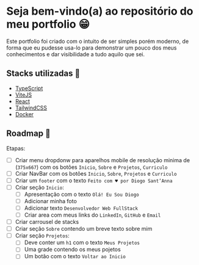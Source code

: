 # Seja bem-vindo(a) ao repositório do meu portfolio :grin:

Este portfolio foi criado com o intuito de ser simples porém moderno, de forma que eu pudesse usa-lo para demonstrar um pouco dos meus conhecimentos e dar visibilidade a tudo aquilo que sei.


## Stacks utilizadas :wrench:

- [TypeScript](https://www.typescriptlang.org/pt/)
- [ViteJS](https://vitejs.dev/)
- [React](https://pt-br.reactjs.org/)
- [TailwindCSS](https://tailwindcss.com/)
- [Docker](https://www.docker.com/)


## Roadmap :memo:
Etapas:

- [ ] Criar menu dropdonw para aparelhos mobile de resolução minima de (`375x667`) com os botões `Inicio`, `Sobre` e `Projetos`, `Curriculo`
- [ ] Criar NavBar com os botões `Inicio`, `Sobre`, `Projetos` e `Curriculo`
- [ ] Criar um `footer` com o texto `Feito com ♥ por Diogo Sant’Anna`
- [ ] Criar seção `Inicio`:
    - [ ] Apresentação com o texto `Olá! Eu Sou Diogo`
    - [ ] Adicionar minha foto
    - [ ] Adicionar texto `Desenvolvedor Web FullStack`
    - [ ] Criar area com meus links do `LinkedIn`, `GitHub` e `Email`
- [ ] Criar carrousel de stacks
- [ ] Criar seção `Sobre` contendo um breve texto sobre mim
- [ ] Criar seção `Projetos`:
    - [ ] Deve conter um `h1` com o texto `Meus Projetos`
    - [ ] Uma grade contendo os meus pojetos
    - [ ] Um botão com o texto `Voltar ao Inicio`